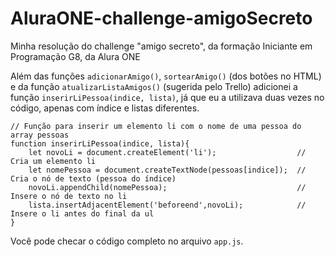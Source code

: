 # AluraONE-challenge-amigoSecreto
Minha resolução do challenge "amigo secreto", da formação Iniciante em Programação G8, da Alura ONE

Além das funções `adicionarAmigo()`, `sortearAmigo()` (dos botões no HTML) e da função `atualizarListaAmigos()` (sugerida pelo Trello)
adicionei a função `inserirLiPessoa(indice, lista)`, já que eu a utilizava duas vezes no código, apenas com índice e listas diferentes.
```
// Função para inserir um elemento li com o nome de uma pessoa do array pessoas
function inserirLiPessoa(indice, lista){
    let novoLi = document.createElement('li');                  // Cria um elemento li
    let nomePessoa = document.createTextNode(pessoas[indice]);  // Cria o nó de texto (pessoa do índice)
    novoLi.appendChild(nomePessoa);                             // Insere o nó de texto no li
    lista.insertAdjacentElement('beforeend',novoLi);            // Insere o li antes do final da ul
}
```
Você pode checar o código completo no arquivo `app.js`.
